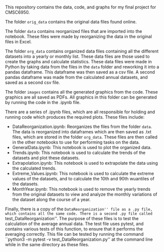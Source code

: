 This repository contains the data, code, and graphs for my final project for CMSC6950.



The folder `orig_data` contains the original data files found online.

The folder `data` contains reorganized files that are imported into the notebook. These files were made by reorganizing the data in the original files in Excel.

The folder `org_data` contains organized data files containing all the different datasets into a yearly or monthly list. These data files are those used to create the graphs and calculate statistics. These data files were made in Python by taking data from the files in the `data` folder and reworking it into a pandas dataframe. This dataframe was then saved as a csv file. A second pandas dataframe was made from the calculated annual datasets, and saved as a second csv file.

The folder `images` contains all the generated graphics from the code. These graphics are all saved as PDFs. All graphics in this folder can be generated by running the code in the .ipynb file.

There are a series of .ipynb files, which are all responsible for holding and running code which produces the required plots. These files include:
* DataReorganization.ipynb: Reorganizes the files from the folder `data`. The data is reorganized into dataframes which are then saved as .txt files, which are stored in the folder `org_data`. These files are then called in the other notebooks to use for performing tasks on the data.
* GeneralData.ipynb: This notebook is used to plot the organized data. 
* Trends.ipynb: This notebook is used to calculate the trends of the datasets and plot these datasets.
* Extrapolation.ipynb: This notebook is used to extrapolate the data using the calculated trends.
* Extreme_Values.ipynb: This notebook is used to calculate the extreme values of the datasets, and to calculate the 10th and 90th wuantiles of the datasets.
* MonthYear.ipynb: This notebook is used to remove the yearly trends from the original datasets to view and analyze the monthly variations of the dataset along the course of a year.

Finally, there is a copy of the ``DataReorganization'' file as a .py file, which contains all the same code. There is a second .py file called ``test_DataReorganization''. The purpose of these files is to test the calculation of the average annual data. The test file uses pytest, and contains various tests of this function, to ensure that it performs the averaging correctly. This file can be tested by running the command ``python3 -m pytest -v test_DataReorganization.py'' at the command line while in the same directory as these files.
